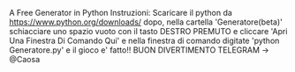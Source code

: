 A Free Generator in Python
Instruzioni:
Scaricare il python da https://www.python.org/downloads/ dopo, nella cartella 'Generatore(beta)' schiacciare uno spazio vuoto con il tasto DESTRO PREMUTO e cliccare 'Apri Una Finestra Di Comando Qui' e nella finestra di comando digitate 'python Generatore.py' e il gioco e' fatto!!
BUON DIVERTIMENTO
TELEGRAM -> @Caosa
